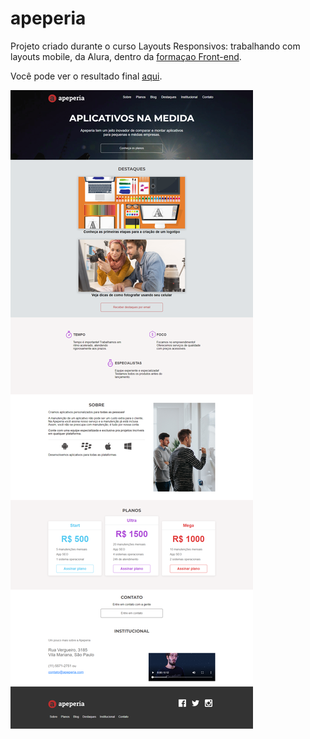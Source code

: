 # apeperia

Projeto criado durante o curso Layouts Responsivos: trabalhando com layouts mobile, da Alura, dentro da [formaçao Front-end](https://cursos.alura.com.br/formacao-front-end).

Você pode ver o resultado final [aqui](https://jessicalorenzon.github.io/apeperia/).

![apeperia](apeperia.png)
